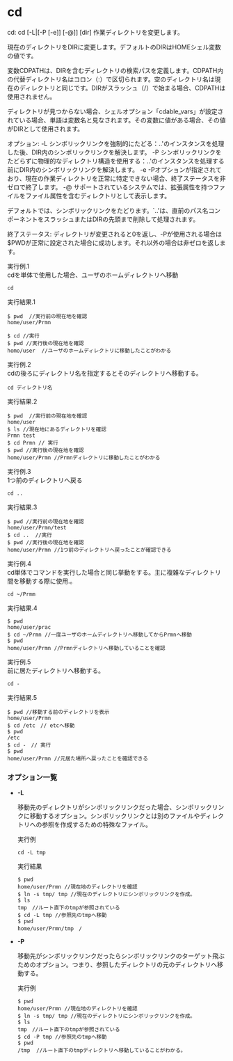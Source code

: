 [](ファイル名はコマンド名.md)
# cd
cd: cd [-L|[-P [-e]] [-@]] [dir]
作業ディレクトリを変更します。

現在のディレクトリをDIRに変更します。デフォルトのDIRはHOMEシェル変数の値です。

変数CDPATHは、DIRを含むディレクトリの検索パスを定義します。CDPATH内の代替ディレクトリ名はコロン（:）で区切られます。空のディレクトリ名は現在のディレクトリと同じです。DIRがスラッシュ（/）で始まる場合、CDPATHは使用されません。

ディレクトリが見つからない場合、シェルオプション「cdable_vars」が設定されている場合、単語は変数名と見なされます。その変数に値がある場合、その値がDIRとして使用されます。

オプション:
-L シンボリックリンクを強制的にたどる：..'のインスタンスを処理した後、DIR内のシンボリックリンクを解決します。   -P	シンボリックリンクをたどらずに物理的なディレクトリ構造を使用する：..'のインスタンスを処理する前にDIR内のシンボリックリンクを解決します。
-e -Pオプションが指定されており、現在の作業ディレクトリを正常に特定できない場合、終了ステータスを非ゼロで終了します。
-@ サポートされているシステムでは、拡張属性を持つファイルをファイル属性を含むディレクトリとして表示します。

デフォルトでは、シンボリックリンクをたどります。`..'は、直前のパス名コンポーネントをスラッシュまたはDIRの先頭まで削除して処理されます。

終了ステータス:
ディレクトリが変更されると0を返し、-Pが使用される場合は$PWDが正常に設定された場合に成功します。それ以外の場合は非ゼロを返します。

  実行例.1 [](変更しない)
  <br>
  cdを単体で使用した場合、ユーザのホームディレクトリへ移動
  ```
  cd
  ```


  実行結果.1　[](変更しない)


  ```
  $ pwd  //実行前の現在地を確認
  home/user/Prmn

  $ cd //実行
  $ pwd //実行後の現在地を確認
  homo/user  //ユーザのホームディレクトリに移動したことがわかる
  ```
  実行例.2 [](変更しない)
  <br>
  cdの後ろにディレクトリ名を指定するとそのディレクトリへ移動する。
  ```
  cd ディレクトリ名
  ```


  実行結果.2　[](変更しない)


  ```
  $ pwd  //実行前の現在地を確認
  home/user
  $ ls //現在地にあるディレクトリを確認
  Prmn test
  $ cd Prmn // 実行
  $ pwd //実行後の現在地を確認
  home/user/Prmn //Prmnディレクトリに移動したことがわかる
  ```
   実行例.3 [](変更しない)
   <br>
   1つ前のディレクトリへ戻る
  
  ```
  cd ..
  ```


  実行結果.3　[](変更しない)


  ```
  $ pwd //実行前の現在地を確認
  home/user/Prmn/test
  $ cd ..  //実行
  $ pwd //実行後の現在地を確認
  home/user/Prmn //1つ前のディレクトリへ戻ったことが確認できる
  ```
  実行例.4 [](変更しない)
  <br>
  cd単体でコマンドを実行した場合と同じ挙動をする。主に複雑なディレクトリ間を移動する際に使用.。
  ```
  cd ~/Prmm
  ```


  実行結果.4　[](変更しない)


  ```
  $ pwd
  home/user/prac
  $ cd ~/Prmn //一度ユーザのホームディレクトリへ移動してからPrmnへ移動
  $ pwd 
  home/user/Prmn //Prmnディレクトリへ移動していることを確認
  ```
  実行例.5[](変更しない)
  <br>
  前に居たディレクトリへ移動する。
  ```
  cd -
  ```


  実行結果.5　[](変更しない)


  ```
  $ pwd //移動する前のディレクトリを表示
  home/user/Prmn
  $ cd /etc　// etcへ移動
  $ pwd
  /etc
  $ cd -　// 実行
  $ pwd
  home/user/Prmn //元居た場所へ戻ったことを確認できる
  ```



### オプション一覧


- **-L**
  
  移動先のディレクトリがシンボリックリンクだった場合、シンボリックリンクに移動するオプション。シンボリックリンクとは別のファイルやディレクトリへの参照を作成するための特殊なファイル。

  実行例 [](変更しない)
  
  ```
  cd -L tmp
  ```


  実行結果　[](変更しない)


  ```
  $ pwd
  home/user/Prmn //現在地のディレクトリを確認
  $ ln -s tmp/ tmp //現在のディレクトリにシンボリックリンクを作成。
  $ ls
  tmp　//ルート直下のtmpが参照されている
  $ cd -L tmp //参照先のtmpへ移動
  $ pwd 
  home/user/Prmn/tmp　/

  ```
- **-P** 
    
  移動先がシンボリックリンクだったらシンボリックリンクのターゲット飛ぶためのオプション。つまり、参照したディレクトリの元のディレクトリへ移動する。
  
  実行例　[](変更しない)
  
  ```
  $ pwd
  home/user/Prmn //現在地のディレクトリを確認
  $ ln -s tmp/ tmp //現在のディレクトリにシンボリックリンクを作成。
  $ ls
  tmp　//ルート直下のtmpが参照されている
  $ cd -P tmp //参照先のtmpへ移動
  $ pwd 
  /tmp  //ルート直下のtmpディレクトリへ移動していることがわかる。
  ```


  
